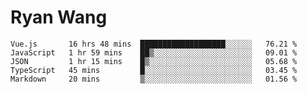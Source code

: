 # Ryan Wang

<!--START_SECTION:waka-->
```text
Vue.js       16 hrs 48 mins  ███████████████████░░░░░░   76.21 % 
JavaScript   1 hr 59 mins    ██▒░░░░░░░░░░░░░░░░░░░░░░   09.01 % 
JSON         1 hr 15 mins    █▒░░░░░░░░░░░░░░░░░░░░░░░   05.68 % 
TypeScript   45 mins         █░░░░░░░░░░░░░░░░░░░░░░░░   03.45 % 
Markdown     20 mins         ▒░░░░░░░░░░░░░░░░░░░░░░░░   01.56 % 
```
<!--END_SECTION:waka-->

